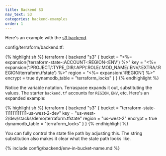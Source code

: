 ```yaml
---
title: Backend S3
nav_text: S3
categories: backend-examples
order: 1
---
```


Here's an example with the [s3 backend](https://www.terraform.io/language/settings/backends/s3).

config/terraform/backend.tf:

{% highlight sh %}
terraform {
  backend "s3" {
    bucket = "<%= expansion('terraform-state-:ACCOUNT-:REGION-:ENV') %>"
    key = "<%= expansion(':PROJECT/:TYPE_DIR/:APP/:ROLE/:MOD_NAME/:ENV/:EXTRA/:REGION/terraform.tfstate') %>"
    region = "<%= expansion(':REGION') %>"
    encrypt = true
    dynamodb_table = "terraform_locks"
  }
}
{% endhighlight %}

Notice the variable notation. Terraspace expands it out, substituting the values. The starter `backend.tf`
         accounts for `REGION`, `ENV`, etc. Here's an expanded example:

{% highlight sh %}
terraform {
  backend "s3" {
    bucket = "terraform-state-111111111111-us-west-2-dev"
    key = "us-west-2/dev/stacks/demo/terraform.tfstate"
    region = "us-west-2"
    encrypt = true
    dynamodb_table = "terraform_locks"
  }
}
{% endhighlight %}

You can fully control the state file path by adjusting this. The string substitution also makes it clear what
         the state path looks like.

{% include config/backend/env-in-bucket-name.md %}
